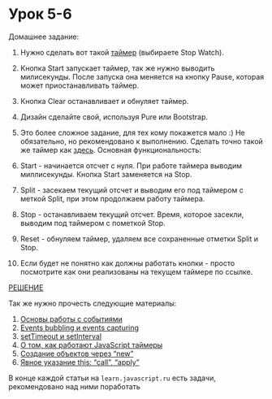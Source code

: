 # Урок 5-6

Домашнее задание:

1. Нужно сделать вот такой [таймер](http://www.online-stopwatch.com/full-screen-stopwatch/) (выбираете Stop Watch).
  1. Кнопка Start запускает таймер, так же нужно выводить милисекунды. После запуска она меняется на кнопку Pause, которая может приостанавливать таймер.
  2. Кнопка Clear останавливает и обнуляет таймер.
  3. Дизайн сделайте свой, используя Pure или Bootstrap.

2. Это более сложное задание, для тех кому покажется мало :) Не обязательно, но рекомендовано к выполнению.
Сделать точно такой же таймер как [здесь](http://stopwatch.onlineclock.net/new/). Основная функциональность:
  1. Start - начинается отсчет с нуля. При работе таймера выводим миллисекунды. Кнопка Start заменяется на Stop.
  2. Split - засекаем текущий отсчет и выводим его под таймером с меткой Split, при этом продолжаем работу таймера.
  3. Stop - останавливаем текущий отсчет. Время, которое засекли, выводим под таймером с пометкой Stop.
  4. Reset - обнуляем таймер, удаляем все сохраненные отметки Split и Stop.
  5. Если будет не понятно как должны работать кнопки - просто посмотрите как они реализованы на текущем таймере по ссылке.

[РЕШЕНИЕ](http://codepen.io/gnezdilov/pen/YqVZry)

Так же нужно прочесть следующие материалы:

1. [Основы работы с событиями](https://learn.javascript.ru/events-and-interfaces)
2. [Events bubbling и events capturing](http://habrahabr.ru/post/126471/)
3. [setTimeout и setInterval](https://learn.javascript.ru/settimeout-setinterval)
4. [О том, как работают JavaScript таймеры](http://habrahabr.ru/post/138062/)
5. [Создание объектов через “new”](https://learn.javascript.ru/constructor-new)
6. [Явное указание this: “call”, “apply”](https://learn.javascript.ru/call-apply)

В конце каждой статьи на `learn.javascript.ru` есть задачи, рекомендовано над ними поработать

